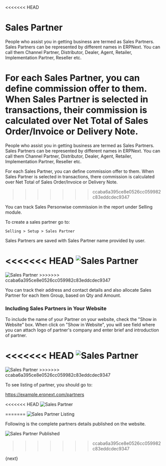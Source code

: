 <<<<<<< HEAD
# Sales Partner

People who assist you in getting business are termed as Sales Partners. Sales Partners can be represented by different names in ERPNext. You can call them Channel Partner, Distributor, Dealer, Agent, Retailer, Implementation Partner, Reseller etc.

For each Sales Partner, you can define commission offer to them. When Sales Partner is selected in transactions, their commission is calculated over Net Total of Sales Order/Invoice or Delivery Note.
=======
People who assist you in getting business are termed as Sales Partners. Sales Partners can be represented by different names in ERPNext. You can call them Channel Partner, Distributor, Dealer, Agent, Retailer, Implementation Partner, Reseller etc.

For each Sales Partner, you can define commission offer to them. When Sales Partner is selected in transactions, there commission is calculated over Net Total of Sales Order/Invoice or Delivery Note.
>>>>>>> ccaba6a395ce8e0526cc059982c83eddcdec9347

You can track Sales Personwise commission in the report under Selling module.

To create a sales partner go to:

`Selling > Setup > Sales Partner`

Sales Partners are saved with Sales Partner name provided by user.

<<<<<<< HEAD
<img class="screenshot" alt="Sales Partner" src="/docs/assets/img/selling/sales-partner.png">
=======
<img class="screenshot" alt="Sales Partner" src="{{docs_base_url}}/assets/img/selling/sales-partner.png">
>>>>>>> ccaba6a395ce8e0526cc059982c83eddcdec9347

You can track their address and contact details and also allocate Sales Partner for each Item Group, based on Qty and Amount.

### Including Sales Partners in Your Website

To include the name of your Partner on your website, check the "Show in
Website" box. When click on "Show in Website", you will see field where you can attach logo of partner's company and enter brief and introduction of partner.

<<<<<<< HEAD
<img class="screenshot" alt="Sales Partner" src="/docs/assets/img/selling/sales-partner-website.png">
=======
<img class="screenshot" alt="Sales Partner" src="{{docs_base_url}}/assets/img/selling/sales-partner-website.png">
>>>>>>> ccaba6a395ce8e0526cc059982c83eddcdec9347

To see listing of partner, you should go to:

https://example.erpnext.com/partners

<<<<<<< HEAD
<img class="screenshot" alt="Sales Partner" src="/docs/assets/img/crm/sales-partner-listing.png">

=======
![Sales Partner Listing]({{docs_base_url}}/assets/old_images/erpnext/sales-partner-listing.png)

Following is the complete partners details published on the website.

![Sales Partner Published]({{docs_base_url}}/assets/old_images/erpnext/sales-partner-published.png)
>>>>>>> ccaba6a395ce8e0526cc059982c83eddcdec9347

{next}
